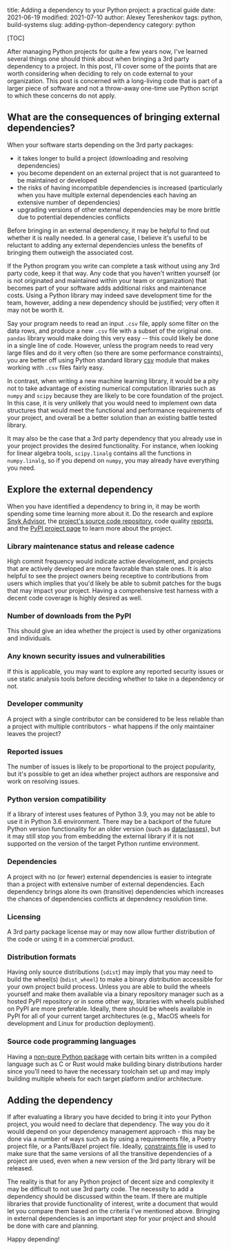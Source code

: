 title: Adding a dependency to your Python project: a practical guide
date: 2021-06-19
modified: 2021-07-10
author: Alexey Tereshenkov
tags: python, build-systems
slug: adding-python-dependency
category: python

[TOC]

After managing Python projects for quite a few years now, I've learned several things one should think about when bringing a 3rd party dependency to a project. In this post, I'll cover some of the points that are worth considering when deciding to rely on code external to your organization. This post is concerned with a long-living code that is part of a larger piece of software and not a throw-away one-time use Python script to which these concerns do not apply.

## What are the consequences of bringing external dependencies?

When your software starts depending on the 3rd party packages:

* it takes longer to build a project (downloading and resolving dependencies)
* you become dependent on an external project that is not guaranteed to be maintained or developed
* the risks of having incompatible dependencies is increased (particularly when you have multiple external dependencies each having an extensive number of dependencies)
* upgrading versions of other external dependencies may be more brittle due to potential dependencies conflicts

Before bringing in an external dependency, it may be helpful to find out whether it is really needed. In a general case, I believe it's useful to be reluctant to adding any external dependencies unless the benefits of bringing them outweigh the associated cost.

If the Python program you write can complete a task without using any 3rd party code, keep it that way. Any code that you haven't written yourself (or is not originated and maintained within your team or organization) that becomes part of your software adds additional risks and maintenance costs. Using a Python library may indeed save development time for the team, however, adding a new dependency should be justified; very often it may not be worth it. 

Say your program needs to read an input `.csv` file, apply some filter on the data rows, and produce a new `.csv` file with a subset of the original one. `pandas` library would make doing this very easy -- this could likely be done in a single line of code. However, unless the program needs to read very large files and do it very often (so there are some performance constraints), you are better off using Python standard library [csv](https://docs.python.org/3/library/csv.html) module that makes working with `.csv` files fairly easy.

In contrast, when writing a new machine learning library, it would be a pity not to take advantage of existing numerical computation libraries such as `numpy` and `scipy` because they are likely to be core foundation of the project. In this case, it is very unlikely that you would need to implement own data structures that would meet the functional and performance requirements of your project, and overall be a better solution than an existing battle tested library.

It may also be the case that a 3rd party dependency that you already use in your project provides the desired functionality.
For instance, when looking for linear algebra tools, `scipy.linalg` contains all the functions in `numpy.linalg`, so if you depend on `numpy`, you may already have everything you need.

## Explore the external dependency

When you have identified a dependency to bring in, it may be worth spending some time learning more about it. Do the research and explore [Snyk Advisor](https://snyk.io/advisor/python/pandas), the [project's source code repository](https://github.com/pandas-dev/pandas), code quality [reports](https://lgtm.com/projects/g/pandas-dev/pandas), and the [PyPI project page](https://pypi.org/project/pandas/) to learn more about the project.

### Library maintenance status and release cadence

High commit frequency would indicate active development, and projects that are actively developed are more favorable than stale ones.
It is also helpful to see the project owners being receptive to contributions from users which implies that
you'd likely be able to submit patches for the bugs that may impact your project.
Having a comprehensive test harness with a decent code coverage is highly desired as well.

### Number of downloads from the PyPI

This should give an idea whether the project is used by other organizations and individuals. 

### Any known security issues and vulnerabilities

If this is applicable, you may want to explore any reported security issues or use static analysis tools before deciding whether to take in a dependency or not.

### Developer community

A project with a single contributor can be considered to be less reliable than a project with multiple contributors - what happens if the only maintainer leaves the project?

### Reported issues

The number of issues is likely to be proportional to the project popularity, but it's possible to get an idea whether project authors are responsive and work on resolving issues.

### Python version compatibility

If a library of interest uses features of Python 3.9, you may not be able to use it in Python 3.6 environment. There may be a backport of the future Python version functionality for an older version (such as [dataclasses](https://pypi.org/project/dataclasses/)), but it may still stop you from embedding the external library if it is not supported on the version of the target Python runtime environment.

### Dependencies

A project with no (or fewer) external dependencies is easier to integrate than a project with extensive number of external dependencies. Each dependency brings alone its own (transitive) dependencies which increases the chances of dependencies conflicts at dependency resolution time.

### Licensing

A 3rd party package license may or may now allow further distribution of the code or using it in a commercial product.

### Distribution formats

Having only source distributions (`sdist`) may imply that you may need to build the wheel(s) (`bdist_wheel`) to make a binary distribution accessible for your own project build process. Unless you are able to build the wheels yourself and make them available via a binary repository manager such as a hosted PyPI repository or in some other way, libraries with wheels published on PyPI are more preferable.
Ideally, there should be wheels available in PyPI for all of your current target architectures (e.g., MacOS wheels for development and Linux for production deployment).

### Source code programming languages 

Having a [non-pure Python package](https://packaging.python.org/guides/distributing-packages-using-setuptools/#pure-python-wheels) with certain bits written in a compiled language such as C or Rust would make building binary distributions harder since you'll need to have the necessary toolchain set up and may imply building multiple wheels for each target platform and/or architecture.

## Adding the dependency

If after evaluating a library you have decided to bring it into your Python project, you would need to declare that dependency. The way you do it would depend on your dependency management approach - this may be done via a number of ways such as by using a requirements file, a Poetry project file, or a Pants/Bazel project file. Ideally, [constraints file](https://pip.pypa.io/en/stable/user_guide/#constraints-files) is used to make sure that the same versions of all the transitive dependencies of a project are used, even when a new version of the 3rd party library will be released.

The reality is that for any Python project of decent size and complexity it may be difficult to not use 3rd party code. The necessity to add a dependency should be discussed within the team. If there are multiple libraries that provide functionality of interest, write a document that would let you compare them based on the criteria I've mentioned above. Bringing in external dependencies is an important step for your project and should be done with care and planning.

Happy depending!